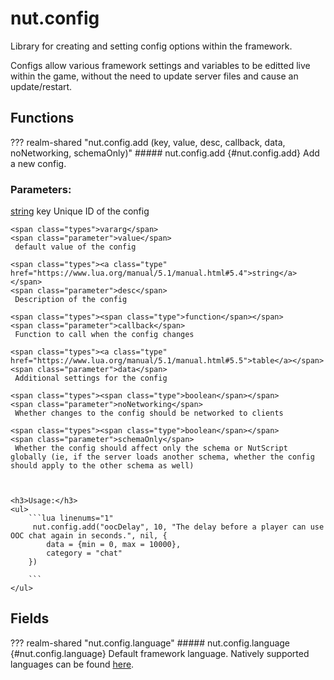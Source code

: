 # nut.config
Library for creating and setting config options within the framework.


Configs allow various framework settings and variables to be editted live within the game, without the need to update server files and cause an update/restart.
## Functions
??? realm-shared "<a id=nut.config.add></a>nut.config.add (key, value, desc, callback, data, noNetworking, schemaOnly)"
    ##### nut.config.add {#nut.config.add}
    Add a new config.
    <h3>Parameters:</h3>
    <span class="types"><a class="type" href="https://www.lua.org/manual/5.1/manual.html#5.4">string</a></span>
    <span class="parameter">key</span>
     Unique ID of the config

    <span class="types">vararg</span>
    <span class="parameter">value</span>
     default value of the config

    <span class="types"><a class="type" href="https://www.lua.org/manual/5.1/manual.html#5.4">string</a></span>
    <span class="parameter">desc</span>
     Description of the config

    <span class="types"><span class="type">function</span></span>
    <span class="parameter">callback</span>
     Function to call when the config changes

    <span class="types"><a class="type" href="https://www.lua.org/manual/5.1/manual.html#5.5">table</a></span>
    <span class="parameter">data</span>
     Additional settings for the config

    <span class="types"><span class="type">boolean</span></span>
    <span class="parameter">noNetworking</span>
     Whether changes to the config should be networked to clients

    <span class="types"><span class="type">boolean</span></span>
    <span class="parameter">schemaOnly</span>
     Whether the config should affect only the schema or NutScript globally (ie, if the server loads another schema, whether the config should apply to the other schema as well)



    <h3>Usage:</h3>
    <ul>
        ```lua linenums="1"
         nut.config.add("oocDelay", 10, "The delay before a player can use OOC chat again in seconds.", nil, {
			data = {min = 0, max = 10000},
			category = "chat"
		})

        ```
    </ul>
## Fields
??? realm-shared "<a id=nut.config.language></a>nut.config.language"
    ##### nut.config.language {#nut.config.language}
    Default framework language.  Natively supported languages can be found [here](https://github.com/NutScript/NutScript/tree/1.2-stable/gamemode/languages).

